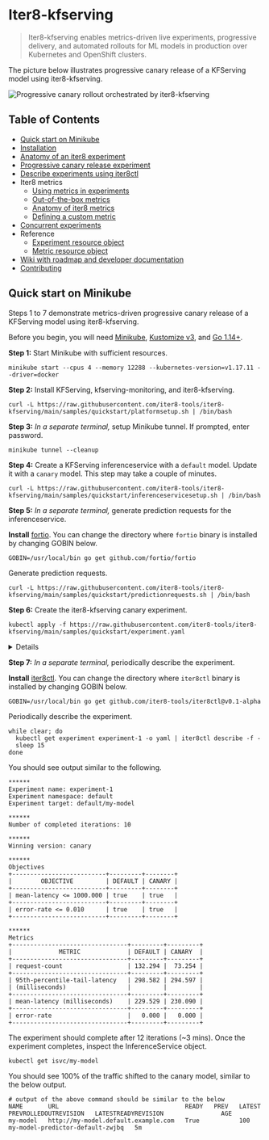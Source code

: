 # Iter8-kfserving
> Iter8-kfserving enables metrics-driven live experiments, progressive delivery, and automated rollouts for ML models in production over Kubernetes and OpenShift clusters.

The picture below illustrates progressive canary release of a KFServing model using iter8-kfserving.

![Progressive canary rollout orchestrated by iter8-kfserving](docs/images/quickstart.png)

## Table of Contents
- [Quick start on Minikube](#Quick-start-on-Minikube)
- [Installation](./docs/installation.md)
- [Anatomy of an iter8 experiment](./docs/experimentanatomy.md)
- [Progressive canary release experiment](./docs/canary.md)
- [Describe experiments using iter8ctl](./docs/iter8ctl.md)
- Iter8 metrics
  * [Using metrics in experiments](./docs/usingmetrics.md)
  * [Out-of-the-box metrics](./docs/metrics_ootb.md)
  * [Anatomy of iter8 metrics](./docs/metricsanatomy.md)
  * [Defining a custom metric](./docs/metrics_custom.md)
- [Concurrent experiments](./docs/concurrency.md)
- Reference
  * [Experiment resource object](./docs/experimentcrd.md)
  * [Metric resource object](./docs/metricscrd.md)
- [Wiki with roadmap and developer documentation](https://github.com/iter8-tools/iter8-kfserving/wiki)
- [Contributing](./docs/contributing.md)

## Quick start on Minikube
Steps 1 to 7 demonstrate metrics-driven progressive canary release of a KFServing model using iter8-kfserving. 

Before you begin, you will need [Minikube](https://minikube.sigs.k8s.io/docs/start/), [Kustomize v3](https://kubectl.docs.kubernetes.io/installation/kustomize/), and [Go 1.14+](https://golang.org/doc/install).

**Step 1:** Start Minikube with sufficient resources.
```shell
minikube start --cpus 4 --memory 12288 --kubernetes-version=v1.17.11 --driver=docker
```

**Step 2:** Install KFServing, kfserving-monitoring, and iter8-kfserving.
```shell
curl -L https://raw.githubusercontent.com/iter8-tools/iter8-kfserving/main/samples/quickstart/platformsetup.sh | /bin/bash
```

**Step 3:** *In a separate terminal,* setup Minikube tunnel. If prompted, enter password.
```shell
minikube tunnel --cleanup
```

**Step 4:** Create a KFServing inferenceservice with a `default` model. Update it with a `canary` model. This step may take a couple of minutes.
```shell
curl -L https://raw.githubusercontent.com/iter8-tools/iter8-kfserving/main/samples/quickstart/inferenceservicesetup.sh | /bin/bash
```

**Step 5:** *In a separate terminal,* generate prediction requests for the inferenceservice.

**Install** [fortio](https://github.com/fortio/fortio). You can change the directory where `fortio` binary is installed by changing GOBIN below.
```shell
GOBIN=/usr/local/bin go get github.com/fortio/fortio
```

Generate prediction requests.
```shell
curl -L https://raw.githubusercontent.com/iter8-tools/iter8-kfserving/main/samples/quickstart/predictionrequests.sh | /bin/bash
```

**Step 6:** Create the iter8-kfserving canary experiment.
```shell
kubectl apply -f https://raw.githubusercontent.com/iter8-tools/iter8-kfserving/main/samples/quickstart/experiment.yaml
```
<details>
In this step, you are creating an iter8 experiment resource object in the Kubernetes cluster, which looks as follows.
<pre>
apiVersion: iter8.tools/v2alpha1
kind: Experiment
metadata:
  name: experiment-1
spec:
  target: default/my-model
  strategy:
    type: Canary
  criteria:
    indicators:
    - 95th-percentile-tail-latency
    objectives:
    - metric: mean-latency
      upperLimit: 1000
    - metric: error-rate
      upperLimit: "0.01"
  duration:
    intervalSeconds: 15
    maxIterations: 12
</pre>
This experiment spec asks iter8 to perform a <code>canary release experiment</code> for the inferenceservice named <code>my-model</code> in the <code>default</code> namespace; during the experiment, the default and canary model versions will be assessed every 15 seconds over 12 iterations; when the experiment experiment, the canary version will be considered successful (<code>winner</code>) if its mean-latency is within 1000 msec and its error rate is within 1%. If canary is successful, it will be rolled out: i.e., 100% of the traffic will be shifted to the canary.
</details>


**Step 7:** *In a separate terminal,* periodically describe the experiment.

**Install** [iter8ctl](https://github.com/iter8-tools/iter8ctl). You can change the directory where `iter8ctl` binary is installed by changing GOBIN below.
```shell
GOBIN=/usr/local/bin go get github.com/iter8-tools/iter8ctl@v0.1-alpha
```

Periodically describe the experiment.
```
while clear; do
  kubectl get experiment experiment-1 -o yaml | iter8ctl describe -f -
  sleep 15
done
```

You should see output similar to the following.
```shell
******
Experiment name: experiment-1
Experiment namespace: default
Experiment target: default/my-model

******
Number of completed iterations: 10

******
Winning version: canary

******
Objectives
+--------------------------+---------+--------+
|        OBJECTIVE         | DEFAULT | CANARY |
+--------------------------+---------+--------+
| mean-latency <= 1000.000 | true    | true   |
+--------------------------+---------+--------+
| error-rate <= 0.010      | true    | true   |
+--------------------------+---------+--------+

******
Metrics
+--------------------------------+---------+---------+
|             METRIC             | DEFAULT | CANARY  |
+--------------------------------+---------+---------+
| request-count                  | 132.294 |  73.254 |
+--------------------------------+---------+---------+
| 95th-percentile-tail-latency   | 298.582 | 294.597 |
| (milliseconds)                 |         |         |
+--------------------------------+---------+---------+
| mean-latency (milliseconds)    | 229.529 | 230.090 |
+--------------------------------+---------+---------+
| error-rate                     |   0.000 |   0.000 |
+--------------------------------+---------+---------+
```

The experiment should complete after 12 iterations (~3 mins). Once the experiment completes, inspect the InferenceService object. 
```shell
kubectl get isvc/my-model
```

You should see 100% of the traffic shifted to the canary model, similar to the below output.
```
# output of the above command should be similar to the below
NAME       URL                                   READY   PREV   LATEST   PREVROLLEDOUTREVISION   LATESTREADYREVISION                AGE
my-model   http://my-model.default.example.com   True           100                              my-model-predictor-default-zwjbq   5m
```
